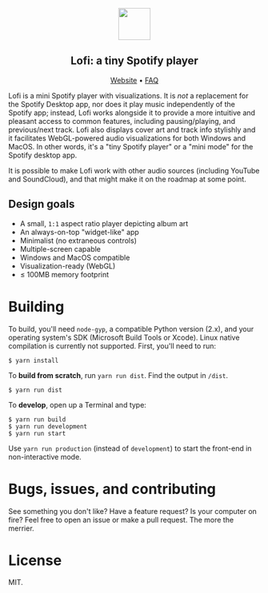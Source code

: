 <p align="center">
  <img height="64" src="https://raw.githubusercontent.com/dvx/lofi/master/icon.png">
</p>

<h2 align="center"><strong>Lofi: a tiny Spotify player</strong></h2>

<p align="center">
  <a href="http://www.lofi.rocks">Website</a> • <a href="http://www.lofi.rocks/help">FAQ</a> 
</p>

Lofi is a mini Spotify player with visualizations. It is *not* a replacement for the Spotify Desktop app, nor does it play music independently of the Spotify app; instead, Lofi works alongside it to provide a more intuitive and pleasant access to common features, including pausing/playing, and previous/next track. Lofi also displays cover art and track info stylishly and it facilitates WebGL-powered audio visualizations for both Windows and MacOS. In other words, it's a "tiny Spotify player" or a "mini mode" for the Spotify desktop app.

It is possible to make Lofi work with other audio sources (including YouTube and SoundCloud), and that might make it on the roadmap at some point.

## Design goals

- A small, `1:1` aspect ratio player depicting album art
- An always-on-top "widget-like" app
- Minimalist (no extraneous controls)
- Multiple-screen capable
- Windows and MacOS compatible
- Visualization-ready (WebGL)
- ≤ 100MB memory footprint

# Building

To build, you'll need `node-gyp`, a compatible Python version (2.x), and your operating system's SDK (Microsoft Build Tools or Xcode). Linux native compilation is currently not supported. First, you'll need to run:

````
$ yarn install
````

To **build from scratch**, run `yarn run dist`. Find the output in `/dist`.

```
$ yarn run dist
```

To **develop**, open up a Terminal and type:

```
$ yarn run build
$ yarn run development
$ yarn run start
```

Use `yarn run production` (instead of `development`) to start the front-end in non-interactive mode.

# Bugs, issues, and contributing
See something you don't like? Have a feature request? Is your computer on fire? Feel free to open an issue or make a pull request. The more the merrier.

# License
MIT.
